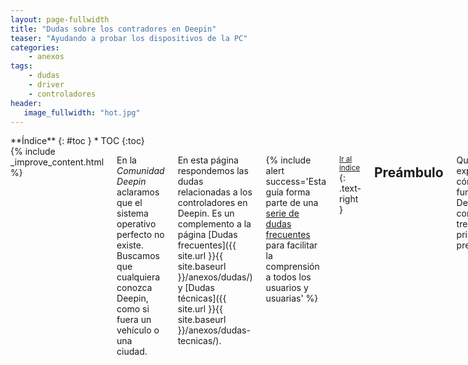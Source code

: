 ```yaml
---
layout: page-fullwidth
title: "Dudas sobre los contradores en Deepin"
teaser: "Ayudando a probar los dispositivos de la PC"
categories:
    - anexos
tags:
    - dudas
    - driver
    - controladores
header:
   image_fullwidth: "hot.jpg"
---
```

<div class="row">
<div class="medium-4 medium-push-8 columns" markdown="1">
<div class="panel radius" markdown="1">
**Índice**
{: #toc }
*  TOC
{:toc}
</div>
</div><!-- /.medium-4.columns -->

<div class="medium-8 medium-pull-4 columns" markdown="1">
{% include _improve_content.html %}

En la *Comunidad Deepin* aclaramos que el sistema operativo  perfecto no existe. Buscamos que cualquiera conozca Deepin, como si fuera un vehículo o una ciudad.

En esta página respondemos las dudas relacionadas a los controladores en Deepin. Es un complemento a la página [Dudas frecuentes]({{ site.url }}{{ site.baseurl }}/anexos/dudas/) y [Dudas técnicas]({{ site.url }}{{ site.baseurl }}/anexos/dudas-tecnicas/).

{% include alert success='Esta guía forma parte de una <a href="/dudas">serie de dudas frecuentes</a> para facilitar la comprensión a todos los usuarios y usuarias' %}

<small markdown="1">[Ir al índice](#toc)</small>
{: .text-right }

## Preámbulo
Queremos explicarte cómo funciona Deepin con las tres primeras preguntas.
### ¿Qué es un controlador? ¿Para qué sirve?

Un controlador (también "driver" o "rutina") es un software encargado de enviar y recibir información del dispositivo y es el intermediario del sistema operativo.

<div class="flex-video">
        <iframe width="1280" height="720" src="//www.youtube.com/embed/d5BQwOowSiA" frameborder="0" allowfullscreen></iframe>
</div>

<small markdown="1">[Ir al índice](#toc)</small>
{: .text-right }

### ¿Qué dispositivos puede cubrir el controlador?
Varios:

* Tarjetas gráficas
* Placa madre o Motherboard
* Lectora de disco
* Impresoras
* Micrófonos
* Altavoces o parlantes
* Y muchos más...

<small markdown="1">[Ir al índice](#toc)</small>
{: .text-right }

### ¿Qué puede proveer el controlador?
El núcleo Linux o la aplicación correspondiente. Ten en cuenta que los parches comunitarios vienen incluidos. Sin embargo, algunas distribuciones agregan binarios (blobs) que añaden parches de rendimiento por la empresa pero carecen de una auditoría comunitaria.

Visita [esta página para conocer algunos aspectos del software libre]({{ site.url }}/anexos/dudas-softlibre/).

## Problemas con los controladores
### ¿Es posible usar el controlador propietario de la tarjeta gráfica?
Sí. Algunos paquetes para optimizar la tarjeta gráfica de NVidia, por ejemplo, está disponible por separado. Visita [está página para conocer los controladores exclusivos disponibles]({{ site.url }}/manual/videocard/).

Si al instalar, no puedes iniciar Deepin, [vuelve a instalar Nouveau]({{ site.url }}/tips/badload-nvidia/).

<small markdown="1">[Ir al índice](#toc)</small>
{: .text-right }

### ¿Cómo arreglar la tarjeta inalámbrica o Wifi?
Por defecto, la conexión inalámbrica está actividada en Laptops y dispositivos tipo "rompe muros". Si tienes problemas, [este tip te sirve para encontrar una solución a la conectividad WiFi]({{ site.url }}/tips/wififix/).

<small markdown="1">[Ir al índice](#toc)</small>
{: .text-right }

### ¿Existen parches para los microprocesadores?
Microcode es un controlador que aplica parches de rendimiento a los microprocesadores. En general, existen parches para AMD e Intel.

<small markdown="1">[Ir al índice](#toc)</small>
{: .text-right }

### ¿Existe un controlador para los equipos de sonido?
En Deepin 15.4 se usa [ALSA](https://www.alsa-project.org/main/index.php/Main_Page) (acrónomo de "Advanced Linux Sound Architecture").

<small markdown="1">[Ir al índice](#toc)</small>
{: .text-right }

## Recursos adicionales
* [Lista de portales de consulta](https://www.linux-drivers.org/) por linux-drivers.
* [Linux Hardware](https://linux-hardware.org/)
* [h.node](https://h-node.org/home/index/es)

<small markdown="1">[Ir al índice](#toc)</small>
{: .text-right }

## Seguimos creciendo
Si aún no encuentras tu pregunta, usa el [Buscador]({{ site.url }}{{ site.baseurl }}/search/).

No olvides que estamos en [en Github](https://github.com/comunidad-deepin/comunidad-deepin.github.io).

{% include _improve_content.html %}

</div><!-- /.medium-8.columns -->
</div><!-- /.row -->
